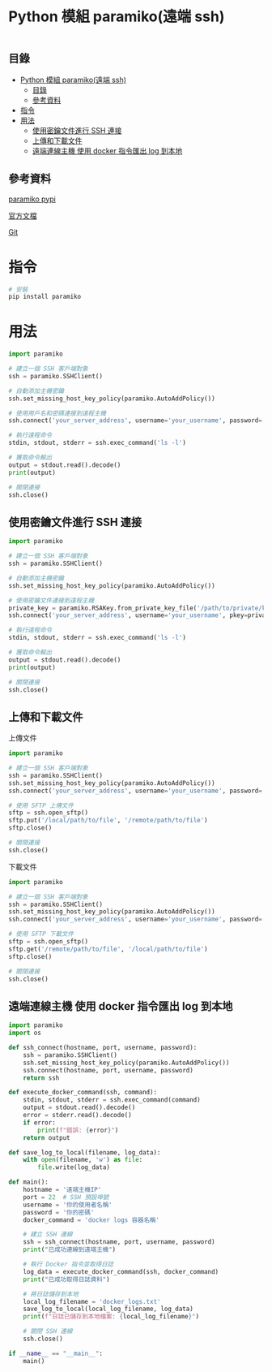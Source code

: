 # Python 模組 paramiko(遠端 ssh)

```
```

## 目錄

- [Python 模組 paramiko(遠端 ssh)](#python-模組-paramiko遠端-ssh)
  - [目錄](#目錄)
  - [參考資料](#參考資料)
- [指令](#指令)
- [用法](#用法)
  - [使用密鑰文件進行 SSH 連接](#使用密鑰文件進行-ssh-連接)
  - [上傳和下載文件](#上傳和下載文件)
  - [遠端連線主機 使用 docker 指令匯出 log 到本地](#遠端連線主機-使用-docker-指令匯出-log-到本地)

## 參考資料

[paramiko pypi](https://pypi.org/project/paramiko/)

[官方文檔](https://www.paramiko.org/)

[Git](https://github.com/paramiko/paramiko)

# 指令

```bash
# 安裝
pip install paramiko
```

# 用法

```Python
import paramiko

# 建立一個 SSH 客戶端對象
ssh = paramiko.SSHClient()

# 自動添加主機密鑰
ssh.set_missing_host_key_policy(paramiko.AutoAddPolicy())

# 使用用戶名和密碼連接到遠程主機
ssh.connect('your_server_address', username='your_username', password='your_password')

# 執行遠程命令
stdin, stdout, stderr = ssh.exec_command('ls -l')

# 獲取命令輸出
output = stdout.read().decode()
print(output)

# 關閉連接
ssh.close()
```

## 使用密鑰文件進行 SSH 連接

```Python
import paramiko

# 建立一個 SSH 客戶端對象
ssh = paramiko.SSHClient()

# 自動添加主機密鑰
ssh.set_missing_host_key_policy(paramiko.AutoAddPolicy())

# 使用密鑰文件連接到遠程主機
private_key = paramiko.RSAKey.from_private_key_file('/path/to/private/key')
ssh.connect('your_server_address', username='your_username', pkey=private_key)

# 執行遠程命令
stdin, stdout, stderr = ssh.exec_command('ls -l')

# 獲取命令輸出
output = stdout.read().decode()
print(output)

# 關閉連接
ssh.close()
```

## 上傳和下載文件

上傳文件

```Python
import paramiko

# 建立一個 SSH 客戶端對象
ssh = paramiko.SSHClient()
ssh.set_missing_host_key_policy(paramiko.AutoAddPolicy())
ssh.connect('your_server_address', username='your_username', password='your_password')

# 使用 SFTP 上傳文件
sftp = ssh.open_sftp()
sftp.put('/local/path/to/file', '/remote/path/to/file')
sftp.close()

# 關閉連接
ssh.close()
```

下載文件

```Python
import paramiko

# 建立一個 SSH 客戶端對象
ssh = paramiko.SSHClient()
ssh.set_missing_host_key_policy(paramiko.AutoAddPolicy())
ssh.connect('your_server_address', username='your_username', password='your_password')

# 使用 SFTP 下載文件
sftp = ssh.open_sftp()
sftp.get('/remote/path/to/file', '/local/path/to/file')
sftp.close()

# 關閉連接
ssh.close()
```

## 遠端連線主機 使用 docker 指令匯出 log 到本地

```Python
import paramiko
import os

def ssh_connect(hostname, port, username, password):
    ssh = paramiko.SSHClient()
    ssh.set_missing_host_key_policy(paramiko.AutoAddPolicy())
    ssh.connect(hostname, port, username, password)
    return ssh

def execute_docker_command(ssh, command):
    stdin, stdout, stderr = ssh.exec_command(command)
    output = stdout.read().decode()
    error = stderr.read().decode()
    if error:
        print(f"錯誤: {error}")
    return output

def save_log_to_local(filename, log_data):
    with open(filename, 'w') as file:
        file.write(log_data)

def main():
    hostname = '遠端主機IP'
    port = 22  # SSH 預設埠號
    username = '你的使用者名稱'
    password = '你的密碼'
    docker_command = 'docker logs 容器名稱'

    # 建立 SSH 連線
    ssh = ssh_connect(hostname, port, username, password)
    print("已成功連線到遠端主機")

    # 執行 Docker 指令並取得日誌
    log_data = execute_docker_command(ssh, docker_command)
    print("已成功取得日誌資料")

    # 將日誌儲存到本地
    local_log_filename = 'docker_logs.txt'
    save_log_to_local(local_log_filename, log_data)
    print(f"日誌已儲存到本地檔案: {local_log_filename}")

    # 關閉 SSH 連線
    ssh.close()

if __name__ == "__main__":
    main()
```
